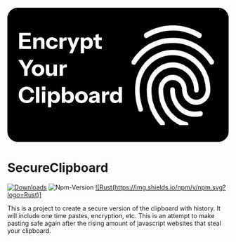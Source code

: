 ![alt text](Banner.jpg)
# SecureClipboard
[![Downloads](https://img.shields.io/github/downloads/maximnota/SecureClipboard/total.svg)]()
![Npm-Version](https://img.shields.io/npm/v/npm.svg?logo=nodedotjs)
[![Rust(https://img.shields.io/npm/v/npm.svg?logo=Rust)]]()

This is a project to create a secure version of the clipboard with history. It will include one time pastes, encryption, etc. This is an attempt to make pasting safe again after the rising amount of javascript websites that steal your clipboard.
